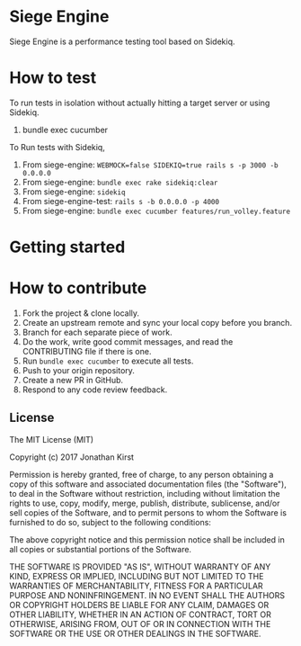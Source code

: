 # Siege Engine

Siege Engine is a performance testing tool based on Sidekiq.

# How to test

To run tests in isolation without actually hitting a target server or using Sidekiq.

1. bundle exec cucumber

To Run tests with Sidekiq,

1. From siege-engine: `WEBMOCK=false SIDEKIQ=true rails s -p 3000 -b 0.0.0.0`
1. From siege-engine: `bundle exec rake sidekiq:clear`
1. From siege-engine: `sidekiq`
1. From siege-engine-test: `rails s -b 0.0.0.0 -p 4000`
1. From siege-engine: `bundle exec cucumber features/run_volley.feature`

# Getting started

# How to contribute

1. Fork the project & clone locally.
1. Create an upstream remote and sync your local copy before you branch.
1. Branch for each separate piece of work.
1. Do the work, write good commit messages, and read the CONTRIBUTING file if there is one.
1. Run `bundle exec cucumber` to execute all tests.
1. Push to your origin repository.
1. Create a new PR in GitHub.
1. Respond to any code review feedback.


## License
 
The MIT License (MIT)

Copyright (c) 2017 Jonathan Kirst

Permission is hereby granted, free of charge, to any person obtaining a copy of this software and associated documentation files (the "Software"), to deal in the Software without restriction, including without limitation the rights to use, copy, modify, merge, publish, distribute, sublicense, and/or sell copies of the Software, and to permit persons to whom the Software is furnished to do so, subject to the following conditions:

The above copyright notice and this permission notice shall be included in all copies or substantial portions of the Software.

THE SOFTWARE IS PROVIDED "AS IS", WITHOUT WARRANTY OF ANY KIND, EXPRESS OR IMPLIED, INCLUDING BUT NOT LIMITED TO THE WARRANTIES OF MERCHANTABILITY, FITNESS FOR A PARTICULAR PURPOSE AND NONINFRINGEMENT. IN NO EVENT SHALL THE AUTHORS OR COPYRIGHT HOLDERS BE LIABLE FOR ANY CLAIM, DAMAGES OR OTHER LIABILITY, WHETHER IN AN ACTION OF CONTRACT, TORT OR OTHERWISE, ARISING FROM, OUT OF OR IN CONNECTION WITH THE SOFTWARE OR THE USE OR OTHER DEALINGS IN THE SOFTWARE.
